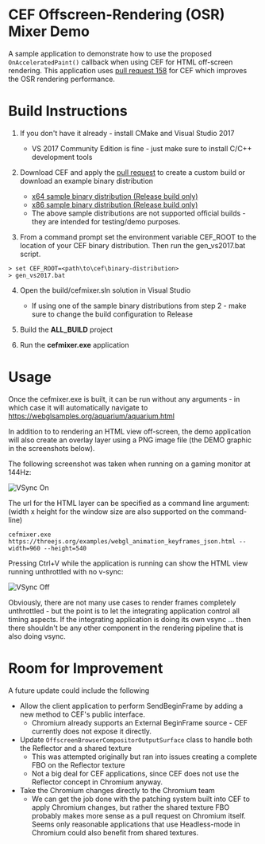 # CEF Offscreen-Rendering (OSR) Mixer Demo

A sample application to demonstrate how to use the proposed `OnAcceleratedPaint()` callback when using CEF for HTML off-screen rendering.  This application uses [pull request 158][pr158] for CEF which improves the OSR rendering performance.

# Build Instructions

1. If you don't have it already - install CMake and Visual Studio 2017
    * VS 2017 Community Edition is fine - just make sure to install C/C++ development tools

2. Download CEF and apply the [pull request][pr158] to create a custom build or download an example binary distribution
    * [x64 sample binary distribution (Release build only)][x64_build]
    * [x86 sample binary distribution (Release build only)][x86_build]
    * The above sample distributions are not supported official builds - they are intended for testing/demo purposes.
    
3. From a command prompt set the environment variable CEF_ROOT to the location of your CEF binary distribution.  Then run the gen_vs2017.bat script.

```Batchfile
> set CEF_ROOT=<path\to\cef\binary-distribution>
> gen_vs2017.bat
```

4. Open the build/cefmixer.sln solution in Visual Studio
    * If using one of the sample binary distributions from step 2 - make sure to change the build configuration to Release

5. Build the **ALL_BUILD** project

6. Run the **cefmixer.exe** application

# Usage
Once the cefmixer.exe is built, it can be run without any arguments - in which case it will automatically navigate to https://webglsamples.org/aquarium/aquarium.html

In addition to to rendering an HTML view off-screen, the demo application will also create an overlay layer using a PNG image file (the DEMO graphic in the screenshots below).

The following screenshot was taken when running on a gaming monitor at 144Hz:

![VSync On][demo1]

The url for the HTML layer can be specified as a command line argument: (width x height for the window size are also supported on the command-line)

```Batchfile
cefmixer.exe https://threejs.org/examples/webgl_animation_keyframes_json.html --width=960 --height=540
```
Pressing Ctrl+V while the application is running can show the HTML view running unthrottled with no v-sync:

![VSync Off][demo2]

Obviously, there are not many use cases to render frames completely unthrottled - but the point is to let the integrating application control all timing aspects. If the integrating application is doing its own vsync ... then there shouldn't be any other component in the rendering pipeline that is also doing vsync.

# Room for Improvement
A future update could include the following 
 * Allow the client application to perform SendBeginFrame by adding a new method to CEF's public interface.
     * Chromium already supports an External BeginFrame source - CEF currently does not expose it directly.
 * Update `OffscreenBrowserCompositorOutputSurface` class to handle both the Reflector and a shared texture
     * This was attempted originally but ran into issues creating a complete FBO on the Reflector texture
     * Not a big deal for CEF applications, since CEF does not use the Reflector concept in Chromium anyway.
 * Take the Chromium changes directly to the Chromium team
     * We can get the job done with the patching system built into CEF to apply Chromium changes, but rather the shared texture FBO probably makes more sense as a pull request on Chromium itself.  Seems only reasonable applications that use Headless-mode in Chromium could also benefit from shared textures.

[demo1]: https://user-images.githubusercontent.com/2717038/36959722-2af057e8-2009-11e8-94a4-fd556f832001.png "Cefmixer Demo"
[demo2]: https://user-images.githubusercontent.com/2717038/36979126-25625fcc-204c-11e8-841d-058d2f53ba91.png "No VSync"
[x64_build]: https://s3.amazonaws.com/wesselsga/cef/issue_1006/cef_binary_3.3325.1745.g0492438_windows64_minimal.7z "x64 Distribution"
[x86_build]: https://s3.amazonaws.com/wesselsga/cef/issue_1006/cef_binary_3.3325.1745.g0492438_windows32_minimal.7z "x86 Distribution"
[pr158]: https://bitbucket.org/chromiumembedded/cef/pull-requests/158/support-external-textures-in-osr-mode/diff "Pull Request"

